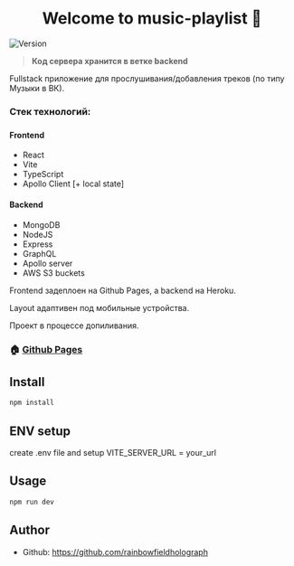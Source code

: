 <h1 align="center">Welcome to music-playlist 👋</h1>
<p>
  <img alt="Version" src="https://img.shields.io/badge/version-0.1.0-blue.svg?cacheSeconds=2592000" />
</p>

> <strong>Код сервера хранится в ветке backend</strong>

Fullstack приложение для прослушивания/добавления треков (по типу Музыки в ВК).

<h3>Стек технологий:<h3>
<h4>Frontend</h4>
<ul>
  <li>React</li>
  <li>Vite</li>
  <li>TypeScript</li>
  <li>Apollo Client [+ local state]</li>
</ul>

<h4>Backend</h4>
<ul>
  <li>MongoDB</li>
  <li>NodeJS</li>
  <li>Express</li>
  <li>GraphQL</li>
  <li>Apollo server</li>
  <li>AWS S3 buckets</li>
</ul>

Frontend задеплоен на Github Pages, а backend на Heroku.

Layout адаптивен под мобильные устройства.

Проект в процессе допиливания.

### 🏠 [Github Pages](https://rainbowfieldholograph.github.io/music-playlist-fullstack/)

## Install

```sh
npm install
```

## ENV setup

create .env file
and setup
VITE_SERVER_URL = your_url

## Usage

```sh
npm run dev
```

## Author

- Github: https://github.com/rainbowfieldholograph
